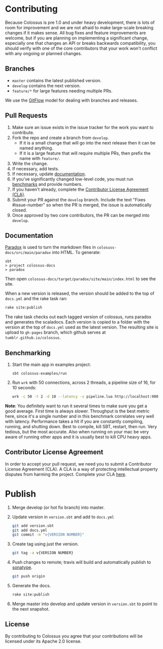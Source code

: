 # Contributing

Because Colossus is pre 1.0 and under heavy development, there is lots of
room for improvement and we are not afraid to make large-scale breaking changes
if it makes sense.  All bug fixes and feature improvements are welcome, but if
you are planning on implementing a significant change, especially one that
changes an API or breaks backwards compatibility, you should verify with one of
the core contributors that your work won't conflict with any ongoing or planned
changes.

## Branches

+ `master` contains the latest published version.
+ `develop` contains the next version.
+ `feature/*` for large features needing multiple PRs.

We use the [GitFlow](https://datasift.github.io/gitflow/IntroducingGitFlow.html) model for dealing with branches and releases.

## Pull Requests

1. Make sure an issue exists in the issue tracker for the work you want to contribute.
2. Fork the repo and create a branch from `develop`.
    + If it is a small change that will go into the next release then it can be named anything.
    + If it is a large feature that will require multiple PRs, then prefix the name with `feature/`.
3. Write the change.
4. If necessary, add tests.
5. If necessary, update [documentation](#documentation).
6. If you've significantly changed low-level code, you must run [benchmarks](#benchmarking) and provide numbers.
7. If you haven't already, complete the [Contributor License Agreement (CLA)](#contributor-license-agreement).
8. Submit your PR against the `develop` branch. Include the text "Fixes #issue-number" so when the PR is merged, the issue is automatically closed.
9. Once approved by two core contributors, the PR can be merged into `develop`.


## Documentation

[Paradox](https://github.com/lightbend/paradox) is used to turn the markdown files in `colosuss-docs/src/main/paradox` into HTML. To generate:

```
sbt
> project colossus-docs
> paradox
```

Then open `colossus-docs/target/paradox/site/main/index.html` to see the site.

When a new version is released, the version should be added to the top of `docs.yml` and the rake task ran:

```bash
rake site:publish
```

The rake task checks out each tagged version of colossus, runs paradox and generates the scaladocs. Each version is copied to a folder with the version at the top of `docs.yml` used as the latest version. The resulting site is upload to `gh-pages` branch, which github serves at `tumblr.github.io/colossus`.

## Benchmarking

1. Start the main app in examples project:

    ```sbtshell
    sbt colossus-examples/run
    ```
    
2. Run `wrk` with 50 connections, across 2 threads, a pipeline size of 16, for 10 seconds:

    ```bash
    wrk -c 50 -t 2 -d 10 --latency -s pipeline.lua http://localhost:9007/plaintext -- 16
    ```

**Note**: You definitely want to run it several times to make sure you get a good average. First time is always slower. 
Throughput is the best metric here, since it's a single number and in this benchmark correlates very well with latency.
Performance takes a hit if you are constantly compiling, running, and shutting down. Best to compile, kill SBT, restart, 
then run. Very tedious, but the most accurate. Also when running on your mac be very aware of running other apps and it
is usually best to kill CPU heavy apps.

## Contributor License Agreement

In order to accept your pull request, we need you to submit a Contributor License Agreement (CLA). A CLA is a way of protecting intellectual property disputes from harming the project. Complete your CLA [here](http://static.tumblr.com/zyubucd/GaTngbrpr/tumblr_corporate_contributor_license_agreement_v1__10-7-14.pdf).

# Publish

1. Merge develop (or hot fix branch) into master.
2. Update version in `version.sbt` and add to `docs.yml`

    ```bash
    git add version.sbt
    git add docs.yml
    git commit -m "v{VERSION NUMBER}"
    ```

3. Create tag using just the version.

    ```bash
    git tag -a v{VERSION NUMBER}
    ```
    
4. Push changes to remote; travis will build and automatically publish to [sonatype](https://oss.sonatype.org/).

    ```bash
    git push origin 
    ```
    
5. Generate the docs.

    ```bash
    rake site:publish
    ```
    
6. Merge master into develop and update version in `version.sbt` to point to the next snapshot.

## License

By contributing to Colossus you agree that your contributions will be licensed under its Apache 2.0 license.
